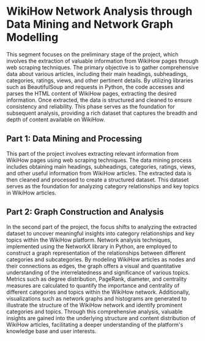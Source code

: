 # WikiHow Network Analysis through Data Mining and Network Graph Modelling

This segment focuses on the preliminary stage of the project, which involves the extraction of valuable information from WikiHow pages through web scraping techniques. The primary objective is to gather comprehensive data about various articles, including their main headings, subheadings, categories, ratings, views, and other pertinent details. By utilizing libraries such as BeautifulSoup and requests in Python, the code accesses and parses the HTML content of WikiHow pages, extracting the desired information. Once extracted, the data is structured and cleaned to ensure consistency and reliability. This phase serves as the foundation for subsequent analysis, providing a rich dataset that captures the breadth and depth of content available on WikiHow.

## Part 1: Data Mining and Processing

This part of the project involves extracting relevant information from WikiHow pages using web scraping techniques. The data mining process includes obtaining main headings, subheadings, categories, ratings, views, and other useful information from WikiHow articles. The extracted data is then cleaned and processed to create a structured dataset. This dataset serves as the foundation for analyzing category relationships and key topics in WikiHow articles.

## Part 2: Graph Construction and Analysis

In the second part of the project, the focus shifts to analyzing the extracted dataset to uncover meaningful insights into category relationships and key topics within the WikiHow platform. Network analysis techniques, implemented using the NetworkX library in Python, are employed to construct a graph representation of the relationships between different categories and subcategories. By modeling WikiHow articles as nodes and their connections as edges, the graph offers a visual and quantitative understanding of the interrelatedness and significance of various topics. Metrics such as degree distribution, PageRank, diameter, and centrality measures are calculated to quantify the importance and centrality of different categories and topics within the WikiHow network. Additionally, visualizations such as network graphs and histograms are generated to illustrate the structure of the WikiHow network and identify prominent categories and topics. Through this comprehensive analysis, valuable insights are gained into the underlying structure and content distribution of WikiHow articles, facilitating a deeper understanding of the platform's knowledge base and user interests.
